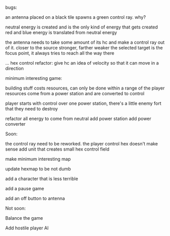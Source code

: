 bugs:

an antenna placed on a black tile spawns a green control ray. why?


neutral energy is created and is the only kind of energy that gets created
red and blue energy is translated from neutral energy

the antenna needs to take some amount of its hc and make a control ray out of it.
closer to the source stronger, farther weaker
the selected target is the focus point, it always tries to reach all the way there

...
hex control refactor:
give hc an idea of velocity so that it can move in a direction


minimum interesting game:

building stuff costs resources, can only be done within a range of the player
resources come from a power station and are converted to control

player starts with control over one power station, there's a little enemy fort that they need to destroy


refactor all energy to come from neutral
add power station
add power converter







Soon:


the control ray need to be reworked.
the player control hex doesn't make sense
add unit that creates small hex control field

make minimum interesting map

update hexmap to be not dumb

add a character that is less terrible

add a pause game

add an off button to antenna


Not soon:

Balance the game

Add hostile player AI

